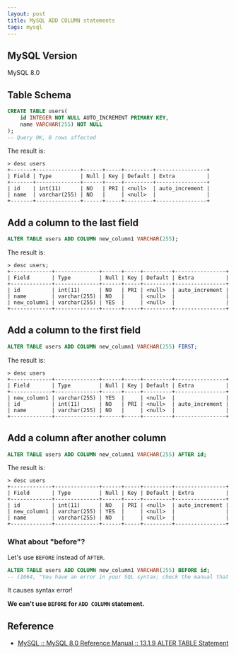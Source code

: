```yaml
---
layout: post
title: MySQL ADD COLUMN statements
tags: mysql
---
```


## MySQL Version

MySQL 8.0

## Table Schema

```sql
CREATE TABLE users(
    id INTEGER NOT NULL AUTO_INCREMENT PRIMARY KEY,
    name VARCHAR(255) NOT NULL
);
-- Query OK, 0 rows affected
```

The result is:

```
> desc users
+-------+--------------+------+-----+---------+----------------+
| Field | Type         | Null | Key | Default | Extra          |
+-------+--------------+------+-----+---------+----------------+
| id    | int(11)      | NO   | PRI | <null>  | auto_increment |
| name  | varchar(255) | NO   |     | <null>  |                |
+-------+--------------+------+-----+---------+----------------+
```

## Add a column to the last field

```sql
ALTER TABLE users ADD COLUMN new_column1 VARCHAR(255);
```

The result is:

```
> desc users;
+-------------+--------------+------+-----+---------+----------------+
| Field       | Type         | Null | Key | Default | Extra          |
+-------------+--------------+------+-----+---------+----------------+
| id          | int(11)      | NO   | PRI | <null>  | auto_increment |
| name        | varchar(255) | NO   |     | <null>  |                |
| new_column1 | varchar(255) | YES  |     | <null>  |                |
+-------------+--------------+------+-----+---------+----------------+
```

## Add a column to the first field

```sql
ALTER TABLE users ADD COLUMN new_column1 VARCHAR(255) FIRST;
```

The result is:

```
> desc users
+-------------+--------------+------+-----+---------+----------------+
| Field       | Type         | Null | Key | Default | Extra          |
+-------------+--------------+------+-----+---------+----------------+
| new_column1 | varchar(255) | YES  |     | <null>  |                |
| id          | int(11)      | NO   | PRI | <null>  | auto_increment |
| name        | varchar(255) | NO   |     | <null>  |                |
+-------------+--------------+------+-----+---------+----------------+
```

## Add a column after another column


```sql
ALTER TABLE users ADD COLUMN new_column1 VARCHAR(255) AFTER id;
```

The result is:

```
> desc users
+-------------+--------------+------+-----+---------+----------------+
| Field       | Type         | Null | Key | Default | Extra          |
+-------------+--------------+------+-----+---------+----------------+
| id          | int(11)      | NO   | PRI | <null>  | auto_increment |
| new_column1 | varchar(255) | YES  |     | <null>  |                |
| name        | varchar(255) | NO   |     | <null>  |                |
+-------------+--------------+------+-----+---------+----------------+
```

### What about "before"?

Let's use `BEFORE` instead of `AFTER`.

```sql
ALTER TABLE users ADD COLUMN new_column1 VARCHAR(255) BEFORE id;
-- (1064, "You have an error in your SQL syntax; check the manual that corresponds to your MySQL server version for the right syntax to use near 'BEFORE id' at line 1")
```

It causes syntax error!

**We can't use `BEFORE` for `ADD COLUMN` statement.**

## Reference

- [MySQL :: MySQL 8.0 Reference Manual :: 13.1.9 ALTER TABLE Statement](https://dev.mysql.com/doc/refman/8.0/en/alter-table.html)
